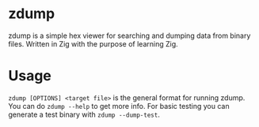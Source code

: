 # zdump

zdump is a simple hex viewer for searching and dumping data from binary files. Written in Zig with the purpose of learning Zig.

# Usage

`zdump [OPTIONS] <target file>` is the general format for running zdump. You can do `zdump --help` to get more info. For basic testing you can generate a test binary with `zdump --dump-test`.